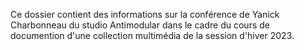 Ce dossier contient des informations sur la conférence de Yanick Charbonneau du studio Antimodular dans le cadre du cours de documention d'une collection multimédia de la session d'hiver 2023.

